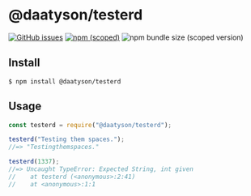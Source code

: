 @daatyson/testerd
======

[![GitHub issues](https://img.shields.io/github/issues-raw/daatysonz/testerd)](https://github.com/daatysonz/testerd/issues)
[![npm (scoped)](https://img.shields.io/npm/v/@daatyson/testerd?url=https://github.com/daatysonz/testerd)](https://www.npmjs.com/package/@daatyson/testerd)
![npm bundle size (scoped version)](https://img.shields.io/bundlephobia/min/@daatyson/testerd/0.1.0)

Install
------
```
$ npm install @daatyson/testerd
```

Usage
------
```javascript
const testerd = require("@daatyson/testerd");

testerd("Testing them spaces.");
//=> "Testingthemspaces."

testerd(1337);
//=> Uncaught TypeError: Expected String, int given
//    at testerd (<anonymous>:2:41)
//    at <anonymous>:1:1
```
